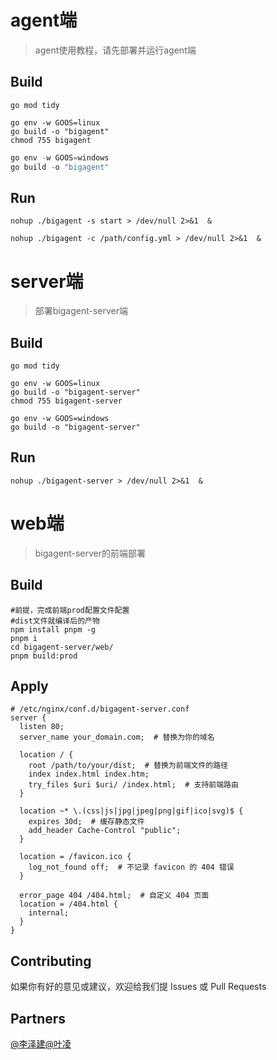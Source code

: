 # agent端
> agent使用教程，请先部署并运行agent端
>

## Build
```shell
go mod tidy
```

```shell
go env -w GOOS=linux
go build -o "bigagent"
chmod 755 bigagent
```

```powershell
go env -w GOOS=windows
go build -o "bigagent"
```

## Run
```shell
nohup ./bigagent -s start > /dev/null 2>&1  &
```

```shell
nohup ./bigagent -c /path/config.yml > /dev/null 2>&1  &
```



# server端
> 部署bigagent-server端
>

## Build
```shell
go mod tidy
```

```shell
go env -w GOOS=linux
go build -o "bigagent-server"
chmod 755 bigagent-server
```

```shell
go env -w GOOS=windows
go build -o "bigagent-server"
```

## Run
```shell
nohup ./bigagent-server > /dev/null 2>&1  &
```



# web端
> bigagent-server的前端部署
>

## Build
```shell
#前提，完成前端prod配置文件配置
#dist文件就编译后的产物
npm install pnpm -g
pnpm i
cd bigagent-server/web/
pnpm build:prod
```

## Apply
```nginx
# /etc/nginx/conf.d/bigagent-server.conf
server {
  listen 80;
  server_name your_domain.com;  # 替换为你的域名

  location / {
    root /path/to/your/dist;  # 替换为前端文件的路径
    index index.html index.htm;
    try_files $uri $uri/ /index.html;  # 支持前端路由
  }

  location ~* \.(css|js|jpg|jpeg|png|gif|ico|svg)$ {
    expires 30d;  # 缓存静态文件
    add_header Cache-Control "public";
  }

  location = /favicon.ico {
    log_not_found off;  # 不记录 favicon 的 404 错误
  }

  error_page 404 /404.html;  # 自定义 404 页面
  location = /404.html {
    internal;
  }
}
```

## Contributing
<font style="color:rgb(31, 35, 40);">如果你有好的意见或建议，欢迎给我们提 Issues 或 Pull Requests</font>

## Partners
[@李泽建](undefined/lizejian)[@叶凌](undefined/yeling-cqybb)

